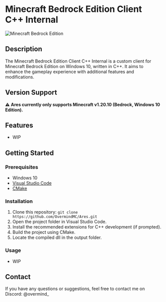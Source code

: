 # Minecraft Bedrock Edition Client C++ Internal
![Minecraft Bedrock Edition](https://static.wikia.nocookie.net/minecraft_gamepedia/images/d/d6/Bedrock_Edition_App_Store_icon_1.png/revision/latest?cb=20210914141811)

## Description

The Minecraft Bedrock Edition Client C++ Internal is a custom client for Minecraft Bedrock Edition on Windows 10, written in C++. It aims to enhance the gameplay experience with additional features and modifications.

## Version Support
⚠️ **Ares currently only supports Minecraft v1.20.10 (Bedrock, Windows 10 Edition).**

## Features

- WIP

## Getting Started

### Prerequisites

- Windows 10
- [Visual Studio Code](https://code.visualstudio.com/)
- [CMake](https://cmake.org/download/)

### Installation

1. Clone this repository: `git clone https://github.com/OvermindMC/Ares.git`
2. Open the project folder in Visual Studio Code.
3. Install the recommended extensions for C++ development (if prompted).
4. Build the project using CMake.
5. Locate the compiled dll in the output folder.

### Usage

- WIP

## Contact

If you have any questions or suggestions, feel free to contact me on Discord: @overmind_
